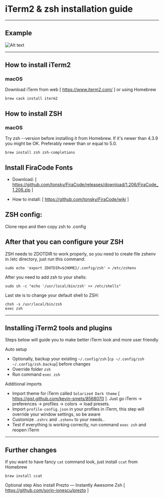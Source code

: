 # iTerm2 & zsh installation guide
---

## Example

![Alt text](/iterm-example.png?raw=true "Screenshot")

---

## How to install iTerm2
### macOS
Download iTerm from web [ https://www.iterm2.com/ ] or using Homebrew 
```
brew cask install iterm2
```

## How to install ZSH
### macOS
Try zsh --version before installing it from Homebrew. If it's newer than 4.3.9 you might be OK. Preferably newer than or equal to 5.0.
```
brew install zsh zsh-completions
```

## Install FiraCode Fonts
- Download: [ https://github.com/tonsky/FiraCode/releases/download/1.206/FiraCode_1.206.zip ]

- How to install: [ https://github.com/tonsky/FiraCode/wiki ]

## ZSH config:
Clone repo and then copy zsh to .config

## After that you can configure your ZSH
ZSH needs to ZDOTDIR to work properly, so you need to create file zshenv in /etc directory, just run this command:
```
sudo echo 'export ZDOTDIR=${HOME}/.config/zsh' > /etc/zshenv
```
After you need to add zsh to your shells:
```
sudo sh -c "echo '/usr/local/bin/zsh' >> /etc/shells"
```
Last ste is to change your default shell to ZSH:
```
chsh -s /usr/local/bin/zsh
exec zsh
```

---
## Installing iTerm2 tools and plugins
Steps below will guide you to make better iTerm look and more user friendly

Auto setup
* Optionally, backup your existing `~/.config/zsh` [`cp ~/.config/zsh ~/.config/zsh.backup`] before changes
* Override folder `zsh`
* Run command `exec zsh`

Additional imports
* Import theme for iTerm called `Solarized Dark theme` [ https://gist.github.com/kevin-smets/8568070 ]. Just go iTerm → preferences → profiles → colors → load presets.
* Import `profile-config.json` in your profiles in iTerm, this step will override your window settings, so be aware
* Customize `.zshrc` and `.zshenv` to your needs..
* Test if everything is working correctly, run command `exec zsh` and reopen iTerm

---
## Further changes

If you want to have fancy `cat` command look, just install `ccat` from Homebrew
```
brew install ccat
```

Optional step
Also install Prezto — Instantly Awesome Zsh [ https://github.com/sorin-ionescu/prezto ]
